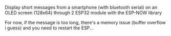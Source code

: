 Display short messages from a smartphone (with bluetooth serial) on an OLED screen (128x64) through 2 ESP32 module with the ESP-NOW library

For now, if the message is too long, there's a memory issue (buffer overflow i guess) and you need to restart the ESP...
